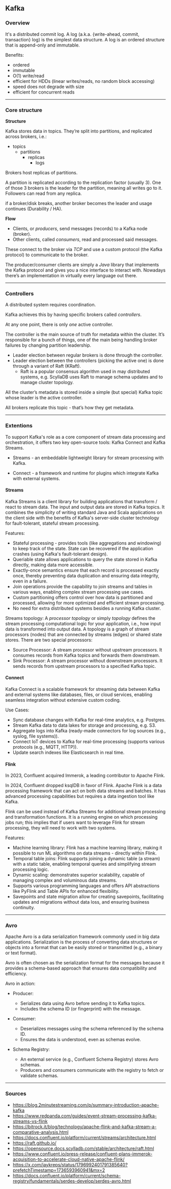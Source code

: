 ## Kafka

### Overview

It's a distributed commit log. A log (a.k.a. {write-ahead, commit, transaction} log) is the simplest data structure. A log is an ordered structure that is append-only and immutable.

Benefits:
- ordered
- immutable
- O(1) write/read
- efficient for HDDs (linear writes/reads, no random block accessing)
- speed does not degrade with size
- efficient for concurrent reads

---
### Core structure

**Structure**

Kafka stores data in topics. They’re split into partitions, and replicated across brokers, i.e.:

- topics
    - partitions
        - replicas
            - logs

Brokers host replicas of partitions.

A partition is replicated according to the replication factor (usually 3).
One of those 3 brokers is the leader for the partition, meaning all writes go to it.
Followers can read from any replica.

if a broker/disk breaks, another broker becomes the leader and usage continues (Durability / HA).

**Flow**

- Clients, or *producers*, send messages (records) to a Kafka node (broker).
- Other clients, called *consumers*, read and processed said messages.

These connect to the broker via *TCP* and use a custom protocol (the Kafka protocol) to communicate to the broker.

The producer/consumer clients are simply a *Java* library that implements the Kafka protocol and gives you a nice interface to interact with. Nowadays there’s an implementation in virtually every language out there.

---
### Controllers

A distributed system requires coordination.

Kafka achieves this by having specific brokers called *controllers*.

At any one point, there is only *one* active controller.

The controller is the main source of truth for metadata within the cluster.
It’s responsible for a bunch of things, one of the main being handling broker failures by changing partition leadership.

- Leader election between regular brokers is done through the controller.
- Leader election between the controllers (picking the active one) is done through a variant of Raft (KRaft).
    - Raft is a popular consensus algorithm used in may distributed systems, e.g. ScyllaDB uses Raft to manage schema updates and to manage cluster topology.

All the cluster’s metadata is stored inside a simple (but special) Kafka topic whose leader is the active controller.

All brokers replicate this topic - that’s how they get metadata.

---
### Extentions

To support Kafka's role as a core component of stream data processing and orchestration, it offers two key open-source tools: Kafka Connect and Kafka Streams.

- Streams - an embeddable lightweight library for stream processing with Kafka.

- Connect - a framework and runtime for plugins which integrate Kafka with external systems.

#### Streams
Kafka Streams is a client library for building applications that transform / react to stream data. The input and output data are stored in Kafka topics. It combines the simplicity of writing standard Java and Scala applications on the client side with the benefits of Kafka's server-side cluster technology for fault-tolerant, stateful stream processing.

Features:
- Stateful processing - provides tools (like aggregations and windowing) to keep track of the state. State can be recovered if the application crashes (using Kafka's fault-tolerant design).
- Queriable state allows applications to query the state stored in Kafka directly, making data more accessible.
- Exactly-once semantics ensure that each record is processed exactly once, thereby preventing data duplication and ensuring data integrity, even in a failure.
- Join operations provide the capability to join streams and tables in various ways, enabling complex stream processing use cases.
- Custom partitioning offers control over how data is partitioned and processed, allowing for more optimized and efficient stream processing.
- No need for extra distributed systems besides a running Kafka cluster.

Streams topology:
A *processor topology* or simply *topology* defines the stream processing computational logic for your application, i.e., how input data is transformed into output data. A topology is a graph of stream processors (nodes) that are connected by streams (edges) or shared state stores. There are two special processors:
- Source Processor: A stream processor without upstream processors. It consumes records from Kafka topics and forwards them downstream.
- Sink Processor: A stream processor without downstream processors. It sends records from upstream processors to a specified Kafka topic.

#### Connect

Kafka Connect is a scalable framework for streaming data between Kafka and external systems like databases, files, or cloud services, enabling seamless integration without extensive custom coding.

Use Cases:
- Sync database changes with Kafka for real-time analytics, e.g. Postgres.
- Stream Kafka data to data lakes for storage and processing, e.g. S3.
- Aggregate logs into Kafka (ready-made connectors for log sources (e.g., syslog, file systems)).
- Connect IoT devices to Kafka for real-time processing (supports various protocols (e.g., MQTT, HTTP)).
- Update search indexes like Elasticsearch in real time.

#### Flink
In 2023, Confluent acquired Immerok, a leading contributor to Apache Flink.

In 2024, Confluent dropped ksqlDB in favor of Flink.
Apache Flink is a data processing framework that can act on both data streams and batches. It has advanced processing capabilities but requires a data ingestion tool like Kafka.

Flink can be used instead of Kafka Streams for additional stream processing and transformation functions.  It is a running engine on which processing jobs run; this implies that if users want to leverage Flink for stream processing, they will need to work with two systems.

Features:
- Machine learning library: Flink has a machine learning library, making it possible to run ML algorithms on data streams - directly within Flink.
- Temporal table joins: Flink supports joining a dynamic table (a stream) with a static table, enabling temporal queries and simplifying stream processing logic.
- Dynamic scaling: demonstrates superior scalability, capable of managing complex and voluminous data streams.
- Supports various programming languages and offers API abstractions like PyFlink and Table APIs for enhanced flexibility.
- Savepoints and state migration allow for creating savepoints, facilitating updates and migrations without data loss, and ensuring business continuity.

---
### Avro
Apache Avro is a data serialization framework commonly used in big data applications.
Serialization is the process of converting data structures or objects into a format that can be easily stored or transmitted (e.g., a binary or text format).

Avro is often chosen as the serialization format for the messages because it provides a schema-based approach that ensures data compatibility and efficiency.

Avro in action:
- Producer:
    - Serializes data using Avro before sending it to Kafka topics.
    - Includes the schema ID (or fingerprint) with the message.

- Consumer:
    - Deserializes messages using the schema referenced by the schema ID.
    - Ensures the data is understood, even as schemas evolve.

- Schema Registry:
    - An external service (e.g., Confluent Schema Registry) stores Avro schemas.
    - Producers and consumers communicate with the registry to fetch or validate schemas.

---
### Sources
- https://blog.2minutestreaming.com/p/summary-introduction-apache-kafka
- https://www.redpanda.com/guides/event-stream-processing-kafka-streams-vs-flink
- https://bitrock.it/blog/technology/apache-flink-and-kafka-stream-a-comparative-analysis.html
- https://docs.confluent.io/platform/current/streams/architecture.html
- https://raft.github.io/
- https://opensource.docs.scylladb.com/stable/architecture/raft.html
- https://www.confluent.io/press-release/confluent-plans-immerok-acquisition-to-accelerate-cloud-native-apache-flink/
- https://x.com/jaykreps/status/1796992401791385640?prefetchTimestamp=1736593960941&mx=2
- https://docs.confluent.io/platform/current/schema-registry/fundamentals/serdes-develop/serdes-avro.html
